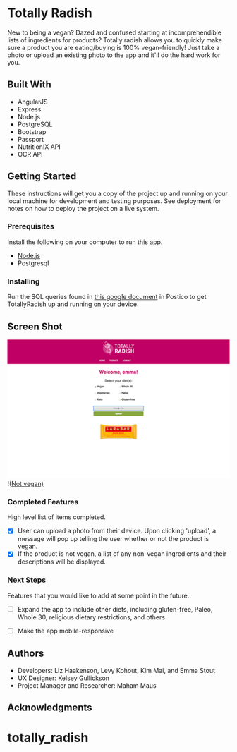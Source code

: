 # Totally Radish

New to being a vegan? Dazed and confused starting at incomprehendible lists of ingredients for products? Totally radish allows you to quickly make sure a product you are eating/buying is 100% vegan-friendly! Just take a photo or upload an existing photo to the app and it'll do the hard work for you.

## Built With

- AngularJS
- Express
- Node.js
- PostgreSQL
- Bootstrap
- Passport
- NutritionIX API
- OCR API

## Getting Started

These instructions will get you a copy of the project up and running on your local machine for development and testing purposes. See deployment for notes on how to deploy the project on a live system.

### Prerequisites

Install the following on your computer to run this app.

- [Node.js](https://nodejs.org/en/)
- Postgresql


### Installing

Run the SQL queries found in [this google document] in Postico to get TotallyRadish up and running on your device. 

[this google document]: https://docs.google.com/document/d/1WyUPnFUakyPK7dAQM2rdyiW_e3oFgp6Ju5mJyYy7wWg/edit

## Screen Shot

![Landing page](server/public/styles/screenshot1.png)
!([Not vegan)](server/public/styles/screenshot2.png)

### Completed Features

High level list of items completed.

- [x] User can upload a photo from their device. Upon clicking 'upload', a message will pop up telling the user whether or not the product is vegan.
- [x] If the product is not vegan, a list of any non-vegan ingredients and their descriptions will be displayed.

### Next Steps

Features that you would like to add at some point in the future.

- [ ] Expand the app to include other diets, including gluten-free, Paleo, Whole 30, religious dietary restrictions, and others
- [ ] Make the app mobile-responsive


## Authors

* Developers: Liz Haakenson, Levy Kohout, Kim Mai, and Emma Stout
* UX Designer: Kelsey Gullickson
* Project Manager and Researcher: Maham Maus


## Acknowledgments

# 

# totally_radish

